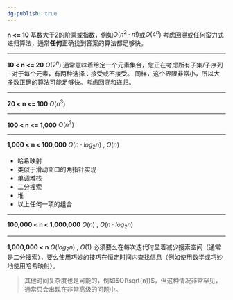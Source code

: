 ```yaml
---
dg-publish: true
---
```

**n <= 10**
基数大于2的阶乘或指数，例如$O(n^2\cdot n!)$或$O(4^n)$
考虑回溯或任何蛮力式递归算法，通常**任何**正确找到答案的算法都足够快。

---
**10 < n <= 20**
$O(2^n)$
通常意味着给定一个元素集合，您正在考虑所有子集/子序列 - 对于每个元素，有两种选择：接受或不接受。
同样，这个界限非常小，所以大多数正确的算法可能足够快。考虑回溯和递归。

---
**20 < n <= 100**
$O(n^3)$

---
**100 < n <= 1,000**
$O(n^2)$

---
**1,000 < n < 100,000**
$O(n\cdot log_2n)$ , $O(n)$

- 哈希映射
- 类似于滑动窗口的两指针实现
- 单调堆栈
- 二分搜索
- 堆
- 以上任何一项的组合

---
**100,000 < n < 1,000,000**
$O(n)$ , $O(n\cdot log_2n)$

---
**1,000,000 < n**
$O(log_2n)$ , $O(1)$
必须要么在每次迭代时显着减少搜索空间（通常是二分搜索），要么使用巧妙的技巧在恒定时间内查找信息（例如使用数学或巧妙地使用哈希映射）。
> 其他时间复杂度也是可能的，例如$O(\sqrt{n})$，但这种情况非常罕见，通常只会出现在非常高级的问题中。